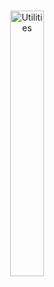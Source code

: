 <br>

<p align="center">
  <img src="https://api.iconify.design/fxemoji:fog.svg" alt="Utilities" align="center" width="33%" height="33%" />
</p>

<br>
